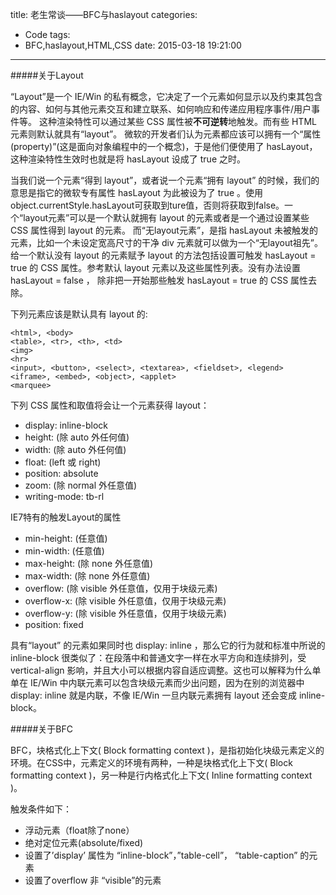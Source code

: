 title: 老生常谈——BFC与haslayout
categories:
  - Code
tags:
  - BFC,haslayout,HTML,CSS
date: 2015-03-18 19:21:00
---
#####关于Layout

“Layout”是一个 IE/Win 的私有概念，它决定了一个元素如何显示以及约束其包含的内容、如何与其他元素交互和建立联系、如何响应和传递应用程序事件/用户事件等。
这种渲染特性可以通过某些 CSS 属性被**不可逆转**地触发。而有些 HTML 元素则默认就具有“layout”。
微软的开发者们认为元素都应该可以拥有一个“属性(property)”(这是面向对象编程中的一个概念)，于是他们便使用了 hasLayout，这种渲染特性生效时也就是将 hasLayout 设成了 true 之时。

当我们说一个元素“得到 layout”，或者说一个元素“拥有 layout” 的时候，我们的意思是指它的微软专有属性 hasLayout 为此被设为了 true 。使用object.currentStyle.hasLayout可获取到ture值，否则将获取到false。一个“layout元素”可以是一个默认就拥有 layout 的元素或者是一个通过设置某些 CSS 属性得到 layout 的元素。
而“无layout元素”，是指 hasLayout 未被触发的元素，比如一个未设定宽高尺寸的干净 div 元素就可以做为一个“无layout祖先”。
给一个默认没有 layout 的元素赋予 layout 的方法包括设置可触发 hasLayout = true 的 CSS 属性。参考默认 layout 元素以及这些属性列表。没有办法设置 hasLayout = false ， 除非把一开始那些触发 hasLayout = true 的 CSS 属性去除。

下列元素应该是默认具有 layout 的:
```
<html>, <body>
<table>, <tr>, <th>, <td>
<img>
<hr>
<input>, <button>, <select>, <textarea>, <fieldset>, <legend>
<iframe>, <embed>, <object>, <applet>
<marquee>
```

<!-- more -->

下列 CSS 属性和取值将会让一个元素获得 layout：

* display: inline-block
* height: (除 auto 外任何值)
* width: (除 auto 外任何值)
* float: (left 或 right)
* position: absolute
* zoom: (除 normal 外任意值)
* writing-mode: tb-rl

IE7特有的触发Layout的属性

* min-height: (任意值)
* min-width: (任意值)
* max-height: (除 none 外任意值)
* max-width: (除 none 外任意值)
* overflow: (除 visible 外任意值，仅用于块级元素)
* overflow-x: (除 visible 外任意值，仅用于块级元素)
* overflow-y: (除 visible 外任意值，仅用于块级元素)
* position: fixed

具有“layout” 的元素如果同时也 display: inline ，那么它的行为就和标准中所说的 inline-block 很类似了：在段落中和普通文字一样在水平方向和连续排列，受 vertical-align 影响，并且大小可以根据内容自适应调整。这也可以解释为什么单单在 IE/Win 中内联元素可以包含块级元素而少出问题，因为在别的浏览器中 display: inline 就是内联，不像 IE/Win 一旦内联元素拥有 layout 还会变成 inline-block。

#####关于BFC

BFC，块格式化上下文( Block formatting context )，是指初始化块级元素定义的环境。在CSS中，元素定义的环境有两种，一种是块格式化上下文( Block formatting context )，另一种是行内格式化上下文( Inline formatting context )。

触发条件如下：

* 浮动元素（float除了none）
* 绝对定位元素(absolute/fixed)
* 设置了’display’ 属性为 “inline-block”，”table-cell”， “table-caption” 的元素
* 设置了overflow 非 “visible”的元素